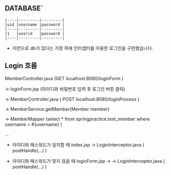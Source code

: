 ## DATABASE`
``````
|----|---------|---------|
|uid |username |password |
|----|---------|---------|
|1   |userid   |password |
|----|---------|---------|

``````
- 이런으로 db가 있다는 가정 하에 인터셉터를 이용한 로그인을 구현했습니다.

## Login 흐름
MemberController.java (GET localhost:8080/loginForm )

-> loginForm.jsp (아이디와 비밀번호 입력 후 로그인 버튼 클릭)

-> MemberController.java ( POST localhost:8080/loginProcess )

-> MemberService.getMember(Member member)

-> MemberMapper
(select * from springpractice.test_member where username = #{username} )

...
- 아이디와 패스워드가 일치할 때 index.jsp
-> LoginInterceptor.java ( postHandle(...) )

- 아이디와 패스워드가 맞지 않을 때 loginForm.jsp -> -> LoginInterceptor.java ( postHandle(...) )